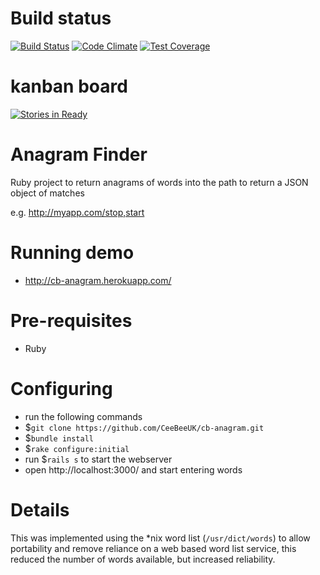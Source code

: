 # Build status
[![Build Status](https://travis-ci.org/CeeBeeUK/cb-anagram.svg)](https://travis-ci.org/CeeBeeUK/cb-anagram)
[![Code Climate](https://codeclimate.com/github/CeeBeeUK/cb-anagram/badges/gpa.svg)](https://codeclimate.com/github/CeeBeeUK/cb-anagram)
[![Test Coverage](https://codeclimate.com/github/CeeBeeUK/cb-anagram/badges/coverage.svg)](https://codeclimate.com/github/CeeBeeUK/cb-anagram)

# kanban board
[![Stories in Ready](https://badge.waffle.io/CeeBeeUK/cb-anagram.svg?label=ready&title=Ready)](http://waffle.io/CeeBeeUK/cb-anagram)

# Anagram Finder
Ruby project to return anagrams of words into the path to return a JSON object of matches

e.g. http://myapp.com/stop,start

# Running demo
* http://cb-anagram.herokuapp.com/

# Pre-requisites
* Ruby

# Configuring
* run the following commands
* $`git clone https://github.com/CeeBeeUK/cb-anagram.git`
* $`bundle install`
* $`rake configure:initial`
* run $`rails s` to start the webserver
* open http://localhost:3000/ and start entering words

# Details
This was implemented using the \*nix word list (`/usr/dict/words`) to allow portability and remove reliance
on a web based word list service, this reduced the number of words available, but increased reliability.
